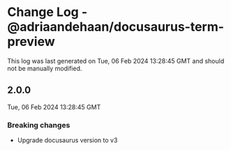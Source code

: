 # Change Log - @adriaandehaan/docusaurus-term-preview

This log was last generated on Tue, 06 Feb 2024 13:28:45 GMT and should not be manually modified.

## 2.0.0
Tue, 06 Feb 2024 13:28:45 GMT

### Breaking changes

- Upgrade docusaurus version to v3

